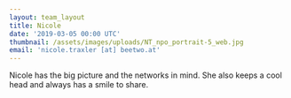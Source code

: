 ```yaml
---
layout: team_layout
title: Nicole
date: '2019-03-05 00:00 UTC'
thumbnail: /assets/images/uploads/NT_npo_portrait-5_web.jpg
email: 'nicole.traxler [at] beetwo.at'
---
```

Nicole has the big picture and the networks in mind. She also keeps a cool head and always has a smile to share.

